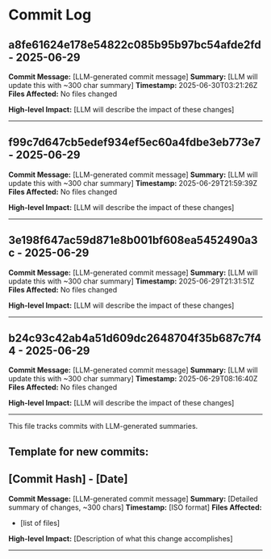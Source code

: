 # Commit Log


## a8fe61624e178e54822c085b95b97bc54afde2fd - 2025-06-29
**Commit Message:** [LLM-generated commit message]
**Summary:** [LLM will update this with ~300 char summary]
**Timestamp:** 2025-06-30T03:21:26Z
**Files Affected:** 
No files changed

**High-level Impact:**
[LLM will describe the impact of these changes]

---

## f99c7d647cb5edef934ef5ec60a4fdbe3eb773e7 - 2025-06-29
**Commit Message:** [LLM-generated commit message]
**Summary:** [LLM will update this with ~300 char summary]
**Timestamp:** 2025-06-29T21:59:39Z
**Files Affected:** 
No files changed

**High-level Impact:**
[LLM will describe the impact of these changes]

---

## 3e198f647ac59d871e8b001bf608ea5452490a3c - 2025-06-29
**Commit Message:** [LLM-generated commit message]
**Summary:** [LLM will update this with ~300 char summary]
**Timestamp:** 2025-06-29T21:31:51Z
**Files Affected:** 
No files changed

**High-level Impact:**
[LLM will describe the impact of these changes]

---

## b24c93c42ab4a51d609dc2648704f35b687c7f44 - 2025-06-29
**Commit Message:** [LLM-generated commit message]
**Summary:** [LLM will update this with ~300 char summary]
**Timestamp:** 2025-06-29T08:16:40Z
**Files Affected:** 
No files changed

**High-level Impact:**
[LLM will describe the impact of these changes]

---
This file tracks commits with LLM-generated summaries.

## Template for new commits:
## [Commit Hash] - [Date]
**Commit Message:** [LLM-generated commit message]
**Summary:** [Detailed summary of changes, ~300 chars]
**Timestamp:** [ISO format]
**Files Affected:** 
- [list of files]

**High-level Impact:**
[Description of what this change accomplishes]

---
